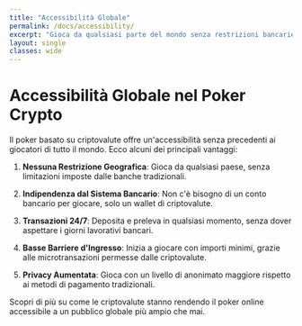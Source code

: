 ```yaml
---
title: "Accessibilità Globale"
permalink: /docs/accessibility/
excerpt: "Gioca da qualsiasi parte del mondo senza restrizioni bancarie."
layout: single
classes: wide
---
```


# Accessibilità Globale nel Poker Crypto

Il poker basato su criptovalute offre un'accessibilità senza precedenti ai giocatori di tutto il mondo. Ecco alcuni dei principali vantaggi:

1. **Nessuna Restrizione Geografica**: Gioca da qualsiasi paese, senza limitazioni imposte dalle banche tradizionali.

2. **Indipendenza dal Sistema Bancario**: Non c'è bisogno di un conto bancario per giocare, solo un wallet di criptovalute.

3. **Transazioni 24/7**: Deposita e preleva in qualsiasi momento, senza dover aspettare i giorni lavorativi bancari.

4. **Basse Barriere d'Ingresso**: Inizia a giocare con importi minimi, grazie alle microtransazioni permesse dalle criptovalute.

5. **Privacy Aumentata**: Gioca con un livello di anonimato maggiore rispetto ai metodi di pagamento tradizionali.

Scopri di più su come le criptovalute stanno rendendo il poker online accessibile a un pubblico globale più ampio che mai.
